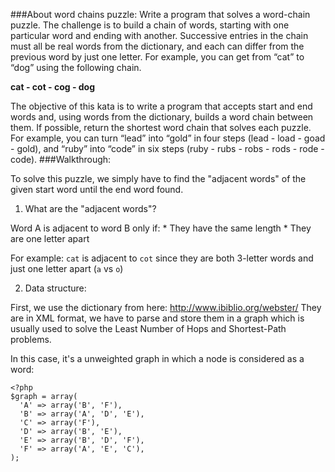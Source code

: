 ###About word chains puzzle:
Write a program that solves a word-chain puzzle. The challenge is to build a chain of words, starting with one particular word and ending with another. Successive entries in the chain must all be real words from the dictionary, and each can differ from the previous word by just one letter. For example, you can get from “cat” to “dog” using the following chain.

**cat - cot - cog - dog**

The objective of this kata is to write a program that accepts start and end words and, using words from the dictionary, builds a word chain between them. If possible, return the shortest word chain that solves each puzzle. For example, you can turn “lead” into “gold” in four steps (lead - load - goad - gold), and “ruby” into “code” in six steps (ruby - rubs - robs - rods - rode - code).
###Walkthrough:

To solve this puzzle, we simply have to find the "adjacent words" of the given start word until the end word found.

1. What are the "adjacent words"?

Word A is adjacent to word B only if:
	* They have the same length
	* They are one letter apart

For example: `cat` is adjacent to `cot` since they are both 3-letter words and just one letter apart (`a` vs `o`)

2. Data structure:

First, we use the dictionary from here: http://www.ibiblio.org/webster/
They are in XML format, we have to parse and store them in a graph which is usually used to solve the Least Number of Hops and Shortest-Path problems.

In this case, it's a unweighted graph in which a node is considered as a word:
<img src="http://dab1nmslvvntp.cloudfront.net/wp-content/uploads/2013/07/dg-graphs01.png" alt="">

```
<?php
$graph = array(
  'A' => array('B', 'F'),
  'B' => array('A', 'D', 'E'),
  'C' => array('F'),
  'D' => array('B', 'E'),
  'E' => array('B', 'D', 'F'),
  'F' => array('A', 'E', 'C'),
);
```
